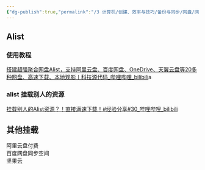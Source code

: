 ```yaml
---
{"dg-publish":true,"permalink":"/3 计算机/创建、效率与技巧/备份与同步/网盘/网盘挂载与整合/","title":"网盘挂载与整合"}
---
```



## Alist  
### 使用教程
[搭建超强聚合网盘Alist，支持阿里云盘、百度网盘、OneDrive、天翼云盘等20多种网盘、高速下载、本地观影丨科技源代码\_哔哩哔哩\_bilibili](https://www.bilibili.com/video/BV1Zk4y1K7FG/?buvid=XY630CE669F34078F341989B1EE06E60B0127&is_story_h5=false&mid=g8UDjEqHIS5oCexxb9oAEQ%3D%3D&p=1&plat_id=116&share_from=ugc&share_medium=android&share_plat=android&share_session_id=fade4430-7a01-465e-bc8c-0b58b6352965&share_source=COPY&share_tag=s_i&timestamp=1689782791&unique_k=IA0nKtr&up_id=7112368)a
### alist 挂载别人的资源
[挂载别人的Alist资源？！直接满速下载！#经验分享#30\_哔哩哔哩\_bilibili](https://www.bilibili.com/video/BV1zu411E7bs/?spm_id_from=333.337.search-card.all.click)

## 其他挂载
阿里云盘付费  
百度网盘同步空间  
坚果云